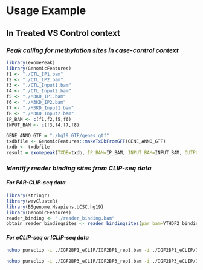# Usage Example
## In Treated VS Control context
### *Peak calling for methylation sites in case-control context*
```r
library(exomePeak)
library(GenomicFeatures)
f1 <- "./CTL_IP1.bam"
f2 <- "./CTL_IP2.bam"
f3 <- "./CTL_Input1.bam"
f4 <- "./CTL_Input2.bam"
f5 <- "./M3KD_IP1.bam"
f6 <- "./M3KD_IP2.bam"
f7 <- "./M3KD_Input1.bam"
f8 <- "./M3KD_Input2.bam"
IP_BAM <- c(f1,f2,f5,f6)
INPUT_BAM <- c(f3,f4,f7,f8)

GENE_ANNO_GTF = "./hg19_GTF/genes.gtf"
txdbfile <- GenomicFeatures::makeTxDbFromGFF(GENE_ANNO_GTF)
txdb <- txdbfile
result = exomepeak(TXDB=txdb, IP_BAM=IP_BAM, INPUT_BAM=INPUT_BAM, OUTPUT_DIR= "./exomePeak_calling/")
```
### *Identify reader binding sites from CLIP-seq data*
#### *For PAR-CLIP-seq data*
```r
library(stringr)
library(wavClusteR)
library(BSgenome.Hsapiens.UCSC.hg19)
library(GenomicFeatures)
reader_binding <- "./reader_binding.bam"
obtain_reader_bindingsites <- reader_bindingsites(par_bam=YTHDF2_binding,annotation_file=GENE_ANNO_GTF)
```
#### *For eCLIP-seq or ICLIP-seq data*
```sh
nohup pureclip -i ./IGF2BP1_eCLIP/IGF2BP1_rep1.bam -i ./IGF2BP1_eCLIP/IGF2BP1_rep2.bam -bai ./IGF2BP1_eCLIP/IGF2BP1_rep1.bam.bai -bai ./IGF2BP1_eCLIP/IGF2BP1_rep2.bam.bai  -g ./hg19/Homo_sapiens/UCSC/hg19/Sequence/WholeGenomeFasta/genome.fa -o ./IGF2BP1_eCLIP/IGF2BP1_eCLIP.bed -nt 10 &

nohup pureclip -i ./IGF2BP3_eCLIP/IGF2BP3_rep1.bam -i ./IGF2BP3_eCLIP/IGF2BP3_rep2.bam -bai ./IGF2BP3_eCLIP/IGF2BP3_rep1.bam.bai -bai ./IGF2BP3_eCLIP/IGF2BP3_rep2.bam.bai  -g ./hg19/Homo_sapiens/UCSC/hg19/Sequence/WholeGenomeFasta/genome.fa -o ./IGF2BP3_eCLIP/IGF2BP3_eCLIP.bed -nt 10 &
```
